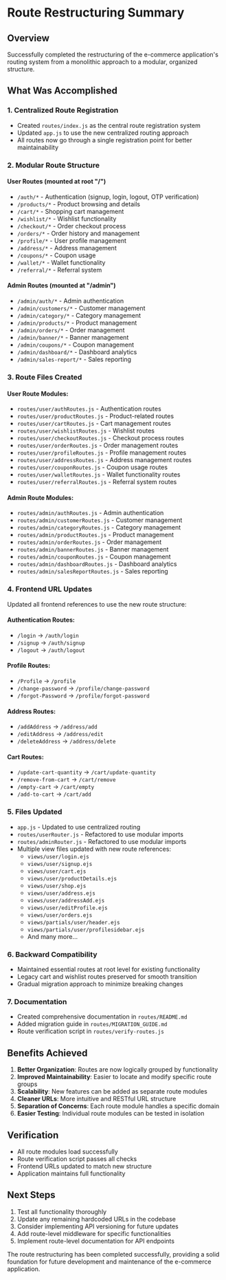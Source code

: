 # Route Restructuring Summary

## Overview
Successfully completed the restructuring of the e-commerce application's routing system from a monolithic approach to a modular, organized structure.

## What Was Accomplished

### 1. **Centralized Route Registration**
- Created `routes/index.js` as the central route registration system
- Updated `app.js` to use the new centralized routing approach
- All routes now go through a single registration point for better maintainability

### 2. **Modular Route Structure**

#### **User Routes** (mounted at root "/")
- `/auth/*` - Authentication (signup, login, logout, OTP verification)
- `/products/*` - Product browsing and details  
- `/cart/*` - Shopping cart management
- `/wishlist/*` - Wishlist functionality
- `/checkout/*` - Order checkout process
- `/orders/*` - Order history and management
- `/profile/*` - User profile management
- `/address/*` - Address management
- `/coupons/*` - Coupon usage
- `/wallet/*` - Wallet functionality
- `/referral/*` - Referral system

#### **Admin Routes** (mounted at "/admin")
- `/admin/auth/*` - Admin authentication
- `/admin/customers/*` - Customer management
- `/admin/category/*` - Category management
- `/admin/products/*` - Product management
- `/admin/orders/*` - Order management
- `/admin/banner/*` - Banner management
- `/admin/coupons/*` - Coupon management
- `/admin/dashboard/*` - Dashboard analytics
- `/admin/sales-report/*` - Sales reporting

### 3. **Route Files Created**

#### **User Route Modules:**
- `routes/user/authRoutes.js` - Authentication routes
- `routes/user/productRoutes.js` - Product-related routes
- `routes/user/cartRoutes.js` - Cart management routes
- `routes/user/wishlistRoutes.js` - Wishlist routes
- `routes/user/checkoutRoutes.js` - Checkout process routes
- `routes/user/orderRoutes.js` - Order management routes
- `routes/user/profileRoutes.js` - Profile management routes
- `routes/user/addressRoutes.js` - Address management routes
- `routes/user/couponRoutes.js` - Coupon usage routes
- `routes/user/walletRoutes.js` - Wallet functionality routes
- `routes/user/referralRoutes.js` - Referral system routes

#### **Admin Route Modules:**
- `routes/admin/authRoutes.js` - Admin authentication
- `routes/admin/customerRoutes.js` - Customer management
- `routes/admin/categoryRoutes.js` - Category management
- `routes/admin/productRoutes.js` - Product management
- `routes/admin/orderRoutes.js` - Order management
- `routes/admin/bannerRoutes.js` - Banner management
- `routes/admin/couponRoutes.js` - Coupon management
- `routes/admin/dashboardRoutes.js` - Dashboard analytics
- `routes/admin/salesReportRoutes.js` - Sales reporting

### 4. **Frontend URL Updates**
Updated all frontend references to use the new route structure:

#### **Authentication Routes:**
- `/login` → `/auth/login`
- `/signup` → `/auth/signup`
- `/logout` → `/auth/logout`

#### **Profile Routes:**
- `/Profile` → `/profile`
- `/change-password` → `/profile/change-password`
- `/forgot-Password` → `/profile/forgot-password`

#### **Address Routes:**
- `/addAddress` → `/address/add`
- `/editAddress` → `/address/edit`
- `/deleteAddress` → `/address/delete`

#### **Cart Routes:**
- `/update-cart-quantity` → `/cart/update-quantity`
- `/remove-from-cart` → `/cart/remove`
- `/empty-cart` → `/cart/empty`
- `/add-to-cart` → `/cart/add`

### 5. **Files Updated**
- `app.js` - Updated to use centralized routing
- `routes/userRouter.js` - Refactored to use modular imports
- `routes/adminRouter.js` - Refactored to use modular imports
- Multiple view files updated with new route references:
  - `views/user/login.ejs`
  - `views/user/signup.ejs`
  - `views/user/cart.ejs`
  - `views/user/productDetails.ejs`
  - `views/user/shop.ejs`
  - `views/user/address.ejs`
  - `views/user/addressAdd.ejs`
  - `views/user/editProfile.ejs`
  - `views/user/orders.ejs`
  - `views/partials/user/header.ejs`
  - `views/partials/user/profilesidebar.ejs`
  - And many more...

### 6. **Backward Compatibility**
- Maintained essential routes at root level for existing functionality
- Legacy cart and wishlist routes preserved for smooth transition
- Gradual migration approach to minimize breaking changes

### 7. **Documentation**
- Created comprehensive documentation in `routes/README.md`
- Added migration guide in `routes/MIGRATION_GUIDE.md`
- Route verification script in `routes/verify-routes.js`

## Benefits Achieved

1. **Better Organization**: Routes are now logically grouped by functionality
2. **Improved Maintainability**: Easier to locate and modify specific route groups
3. **Scalability**: New features can be added as separate route modules
4. **Cleaner URLs**: More intuitive and RESTful URL structure
5. **Separation of Concerns**: Each route module handles a specific domain
6. **Easier Testing**: Individual route modules can be tested in isolation

## Verification
- All route modules load successfully
- Route verification script passes all checks
- Frontend URLs updated to match new structure
- Application maintains full functionality

## Next Steps
1. Test all functionality thoroughly
2. Update any remaining hardcoded URLs in the codebase
3. Consider implementing API versioning for future updates
4. Add route-level middleware for specific functionalities
5. Implement route-level documentation for API endpoints

The route restructuring has been completed successfully, providing a solid foundation for future development and maintenance of the e-commerce application.